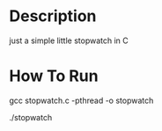 # Description
just a simple little stopwatch in C

# How To Run
gcc stopwatch.c -pthread -o stopwatch

./stopwatch
